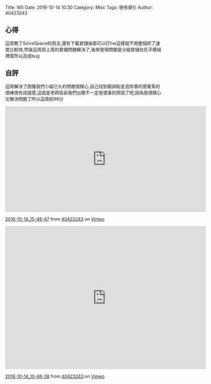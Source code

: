 Title: W5
Date: 2016-10-14 10:30
Category: Misc
Tags: 使用導引
Author: 40423243


<section>
<h1>心得</h1>
這周教了SolveSpace的用法,還有下載倉儲後面可以打hw這樣就不用整個抓了速度比較快,然後這周把上周的倉儲問題解決了,後來發現問題是分組倉儲也在子模組裡面所以造成bug
</section>
<section>
    <h1>自評</h1>
    <p>這周解決了困擾我們小組已久的問題很開心,自己找到錯誤點並且除厝的感覺真的很棒很有成就感,這就是老師告訴我們出錯不一定是壞事的原因了吧,因為我很開心又解決問題了所以這周給98分</p>
</section>

<p><iframe src="https://player.vimeo.com/video/187303125" width="640" height="336" frameborder="0" allowfullscreen="allowfullscreen"></iframe></p>
<p><a href="https://vimeo.com/187303125">2016-10-14_15-48-47</a> from <a href="https://vimeo.com/user45620934">40423243</a> on <a href="https://vimeo.com">Vimeo</a>.</p>

<p><iframe src="https://player.vimeo.com/video/187303124" width="640" height="455" frameborder="0" allowfullscreen="allowfullscreen"></iframe></p>
<p><a href="https://vimeo.com/187303124">2016-10-14_10-48-38</a> from <a href="https://vimeo.com/user45620934">40423243</a> on <a href="https://vimeo.com">Vimeo</a>.</p>